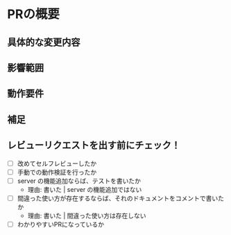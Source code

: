 <!--変更したい場合は、`/.github/pull_request_template.md` を修正して下さい。-->
# PRの概要

<!-- 変更の目的 もしくは 関連する Issue 番号 -->
<!-- 以下のように書くと Issue にリンクでき、マージ時に自動で Issue を閉じられる-->
<!-- closes #001 -->

## 具体的な変更内容
<!-- ビューの変更がある場合はスクショによる比較などがあるとわかりやすい -->

## 影響範囲
<!-- この関数を変更したのでこの機能にも影響がある、など -->

## 動作要件
<!-- 動作に必要な 環境変数 / 依存関係 / DBの更新 など -->

## 補足
<!-- レビューをする際に見てほしい点、ローカル環境で試す際の注意点、など -->

## レビューリクエストを出す前にチェック！

- [ ] 改めてセルフレビューしたか
- [ ] 手動での動作検証を行ったか
- [ ] server の機能追加ならば、テストを書いたか
  - 理由: 書いた | server の機能追加ではない
- [ ] 間違った使い方が存在するならば、それのドキュメントをコメントで書いたか
  - 理由: 書いた | 間違った使い方は存在しない
- [ ] わかりやすいPRになっているか

<!-- レビューリクエスト後は、Slackでもメンションしてお願いすることを推奨します。 -->
